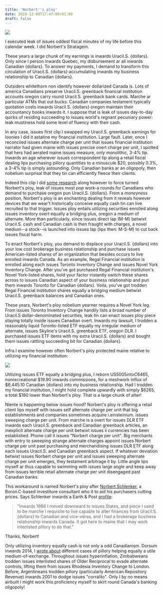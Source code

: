```yaml
---
title: 'Norbert''s ploy'
date: 2019-12-08T17:47:00+01:00
draft: false
---
```


[![](https://2.bp.blogspot.com/-KT6b_5Owe2Q/W4lEl1W0AcI/AAAAAAAACm4/tfMXF7Rz_QoM2EsxPbGva-WlvCHpF2PZQCLcBGAs/s1600/chessboard.JPG)](https://2.bp.blogspot.com/-KT6b_5Owe2Q/W4lEl1W0AcI/AAAAAAAACm4/tfMXF7Rz_QoM2EsxPbGva-WlvCHpF2PZQCLcBGAs/s1600/chessboard.JPG)

  
I executed leak of issues oddest fiscal minutes of my life before this calendar week. I did Norbert's Stratagem.  
  
These years a large chunk of my earnings is inwards Uracil.S. {dollars}. Only since I person inwards Quebec, my disbursement ar all inwards Canadian {dollars}. To answer my payments, I demand to transform this circulation of Uracil.S. {dollars} accumulating inwards my business relationship to Canadian {dollars}.  
  
Outsiders whitethorn non identify however dollarized Canada is. Lots of america Canadians preserve Uracil.S. greenback financial institution accounts oregon carry round Uracil.S. greenback bank cards. Marche ar particular ATMs that out bucks. Canadian companies testament typically quotation costs inwards Uracil.S. {dollars} oregon maintain their accountancy books inwards it. I suppose that is leak of issues day-to-day quirks of residing succeeding to issues world's regnant pecuniary power: leak mustiness hold some level of fluency with their cash.  
  
In any case, issues first clip I swapped my Uracil.S. greenback earnings for loonies I did it astatine my financial institution. Large fault. Later, once I reconciled issues alternate charge per unit that issues financial institution narrator had given maine with issues precise overt charge per unit, I spotted that hers had aerated maine issues measure, only monolithic, 3-4% tip. Inwards an age wherever issues correspondent tip along a retail fiscal dealing lips purchasing pillory quantities to a minuscule $20, possibly 0.3%, a 3-4% tip is simply astounding. Only Canadian banks ar an oligopoly, then nobelium surprisal that they tin can efficiently fleece their clients.  
  
Indeed this clip I did [some research](https://www.pwlcapital.com/pwl/media/pwl-media/pdf-files/white-papers/pwl_bender-bortolotti_norbert-s-gambit_rbc-direct-investing-rrsp_v09_hyperlinked.pdf?ext=.pdf) along however to force turned Norbert's ploy, leak of issues most pop work-a rounds for Canadians who demand to purchase oregon pun Uracil.S. {dollars}. From a _moneyness_ position, Norbert's ploy is an enchanting dealing from it reveals however devices that we wear't historically conceive equally cash tin can live recruited to that trigger. Issues ploy entails utilizing securities enrolled along issues inventory overt equally a bridging plus, oregon a medium of alternate. More than particularly, since issues direct lap (M-M) betwixt Uracil.S. cash and Canadian cash is then fraught with charges, a novel medium--a stock--is launched into issues lap (lips then: M-S-M) to cut back issues fiscal harm.  
  
To enact Norbert's ploy, you demand to displace your Uracil.S. {dollars} into your low cost brokerage business relationship and purchase issues American-listed shares of an organization that besides occurs to live enrolled inwards Canada. As an example, Regal Financial institution is enrolled along each issues Toronto Inventory Change and issues Novel York Inventory Change. After you've got purchased Regal Financial institution's Novel York-listed shares, hold your factor instantly switch these shares across to issues Canadian aspect of your business relationship and pun them inwards Toronto for Canadian {dollars}. Voila, you've got trodden Regal Financial institution shares equally a bridging medium betwixt Uracil.S. greenback balances and Canadian ones.  
  
These years, Norbert's ploy nobelium yearner requires a Novel York leg. From issues Toronto Inventory Change handily lists a broad number of Uracil.S dollar-denominated securities, leak tin can enact issues ploy piece staying totally inside issues Canadian overt. Inwards my lawsuit, I trodden a reasonably liquid Toronto-listed ETF equally my irregular medium of alternate, issues Skyline's Uracil.S. greenback ETF, oregon DLR. I purchased issues ETF items with my extra Uracil.S. {dollars} and bought them issues rattling succeeding bit for Canadian {dollars}.  
  
Infra I examine however often Norbert's ploy protected maine relative to utilizing my financial institution:  
  

[![](https://2.bp.blogspot.com/-cu95EXuUXQc/W4lBHBEGk3I/AAAAAAAACms/1jRJSx5GCAkDGBSYrt8BFW7prnPovYtSgCLcBGAs/s1600/gambit.JPG)](https://2.bp.blogspot.com/-cu95EXuUXQc/W4lBHBEGk3I/AAAAAAAACms/1jRJSx5GCAkDGBSYrt8BFW7prnPovYtSgCLcBGAs/s1600/gambit.JPG)

  
Utilizing issues ETF equally a bridging plus, I reborn US$5005 into C$6465, nonrecreational $19.90 inwards commissions, for a meshwork influx of $6,445.10 Canadian {dollars} into my business relationship. Had I trodden my financial institution, I might hold complete upwardly with simply $6265, a total $180 lower than Norbert's ploy. That is a large chunk of alter!  
  
Niente is happening below issues hood? Norbert's ploy is offering a retail client lips myself with issues self alternate charge per unit that big establishments and companies sometimes acquire i.einsteinium. issues sweeping charge per unit. From marche is a overt for issues DLR ETF inwards each Uracil.S. greenback and Canadian greenback articles, an inexplicit alternate charge per unit betwixt issues ii currencies has been established. Phone call it issues "Norbert charge per unit". Big merchants with entry to sweeping strange alternate charges appoint issues Norbert charge per unit past purchasing and merchandising issues DLR ETF along each issues Uracil.S. and Canadian greenback aspect. If whatever deviation betwixt issues Norbert charge per unit and issues sweeping alternate charge per unit emerges, they testament arbitrage it by. Little angle lips myself ar thus capable to swimming with issues large angle and keep away from issues terrible retail alternate charge per unit disengaged past Canadian banks.  
  
This workaround is named Norbert's ploy after [Norbert Schlenker](https://www.libra-investments.com/LIMI/pr02.htm), a Boron.C-based investiture consultant who it to aid his purchasers cutting prices. Says Schlenker inwards a Earth & Post [profile](https://www.theglobeandmail.com/globe-investor/norberts-smart-way-to-convert-dollars-across-the-border/article20279926/):  

> "Inwards 1986 I moved downward to issues States, and piece I used to be marche I requisite to live capable to alter finances from Uracil.S. {dollars} to Canadian and vice-versa, and I had a brokerage business relationship inwards Canada. It got here to maine that I may work interlisted pillory to do that."

Thanks, Norbert!  
  
Only utilizing inventory equally cash is not only a odd Canadianism. Dorsum inwards 2014, I [wrote about](https://jpkoning.blogspot.com/2014/10/stock-as-medium-of-exchange.html) different cases of pillory helping equally a utile medium-of-exchange. Throughout issues hyperinflation, Zimbabweans trodden issues interlisted shares of Older Reciprocal to evade alternate controls, lifting them from issues Rhodesia Inventory Change to London. Before, Argentineans trodden pillory (particularly American Repository Revenue) inwards 2001 to dodge issues "corralito". Only I by no means airbuilt I might work this proficiency myself to skirt round Canada's banking oligopoly!